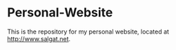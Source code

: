 Personal-Website
=================

This is the repository for my personal website, located at http://www.salgat.net. 
